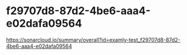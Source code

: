 # f29707d8-87d2-4be6-aaa4-e02dafa09564
https://sonarcloud.io/summary/overall?id=examly-test_f29707d8-87d2-4be6-aaa4-e02dafa09564
